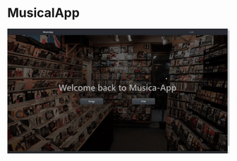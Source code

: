 # MusicalApp

![Quick view on the project](https://github.com/idozemel/MusicalApp/blob/master/video/project_gif.gif)
